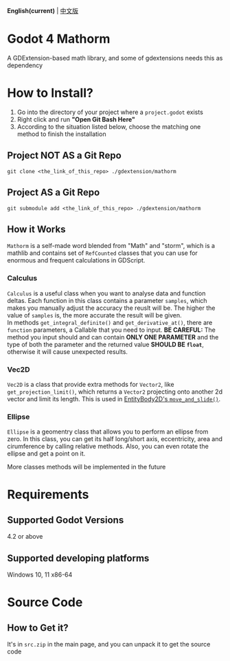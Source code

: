 **English(current)** | [中文版](zh_cn.md)
# Godot 4 Mathorm
A GDExtension-based math library, and some of gdextensions needs this as dependency

# How to Install?
1. Go into the directory of your project where a `project.godot` exists
2. Right click and run **"Open Git Bash Here"**
3. According to the situation listed below, choose the matching one method to finish the installation
## Project NOT AS a Git Repo
```
git clone <the_link_of_this_repo> ./gdextension/mathorm
```
## Project AS a Git Repo
```
git submodule add <the_link_of_this_repo> ./gdextension/mathorm
```

## How it Works
`Mathorm` is a self-made word blended from "Math" and "storm", which is a mathlib and contains set of `RefCounted` classes that you can use for enormous and frequent calculations in GDScript.

### Calculus
`Calculus` is a useful class when you want to analyse data and function deltas. Each function in this class contains a parameter `samples`, which makes you manually adjust the accuracy the reuslt will be. The higher the value of `samples` is, the more accurate the result will be given.  
In methods `get_integral_definite()` and `get_derivative_at()`, there are `function` parameters, a Callable that you need to input. **BE CAREFUL:** The method you input should and can contain **ONLY ONE PARAMETER** and the type of both the parameter and the returned value **SHOULD BE `float`**, otherwise it will cause unexpected results.

### Vec2D
`Vec2D` is a class that provide extra methods for `Vector2`, like `get_projection_limit()`, which returns a `Vector2` projecting onto another 2d vector and limit its length. This is used in [EntityBody2D's `move_and_slide()`](https://github.com/Lazy-Rabbit-2001/Godot-4-EntityBody2D).

### Ellipse
`Ellipse` is a geomentry class that allows you to perform an ellipse from zero. In this class, you can get its half long/short axis, eccentricity, area and cirumference by calling relative methods. Also, you can even rotate the ellipse and get a point on it.

More classes methods will be implemented in the future

# Requirements
## Supported Godot Versions
4.2 or above

## Supported developing platforms
Windows 10, 11 x86-64

# Source Code
## How to Get it?
It's in `src.zip` in the main page, and you can unpack it to get the source code
